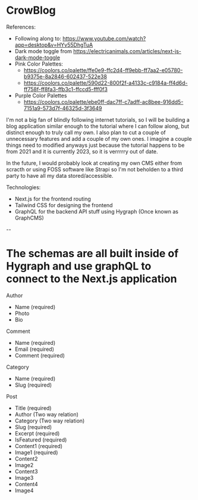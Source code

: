 # CrowBlog

References:
 - Following along to: https://www.youtube.com/watch?app=desktop&v=HYv55DhgTuA
 - Dark mode toggle from https://electricanimals.com/articles/next-js-dark-mode-toggle
 - Pink Color Palettes:
    - https://coolors.co/palette/ffe0e9-ffc2d4-ff9ebb-ff7aa2-e05780-b9375e-8a2846-602437-522e38
    - https://coolors.co/palette/590d22-800f2f-a4133c-c9184a-ff4d6d-ff758f-ff8fa3-ffb3c1-ffccd5-fff0f3
 - Purple Color Palettes
    - https://coolors.co/palette/ebe0ff-dac7ff-c7adff-ac8bee-916dd5-7151a9-573d7f-46325d-3f3649

I'm not a big fan of blindly following internet tutorials, so I will be building a blog application similar enough to the tutorial where I can follow along, but distinct enough to truly call my own. I also plan to cut a couple of unnecessary features and add a couple of my own ones. I imagine a couple things need to modified anyways just because the tutorial happens to be from 2021 and it is currently 2023, so it is verrrrry out of date. 

In the future, I would probably look at creating my own CMS either from scracth or using FOSS software like Strapi so I'm not beholden to a third party to have all my data stored/accessible.

Technologies:
 - Next.js for the frontend routing
 - Tailwind CSS for designing the frontend
 - GraphQL for the backend API stuff using Hygraph (Once known as GraphCMS)

--

# The schemas are all built inside of Hygraph and use graphQL to connect to the Next.js application

Author
 - Name (required) 
 - Photo
 - Bio

Comment
 - Name (required)
 - Email (required)
 - Comment (required)


Category
 - Name (required)
 - Slug (required)

Post
 - Title (required)
 - Author (Two way relation)
 - Category (Two way relation)
 - Slug (required)
 - Excerpt (required)
 - IsFeatured  (required)
 - Content1 (required)
 - Image1 (required)
 - Content2
 - Image2
 - Content3
 - Image3
 - Content4
 - Image4









